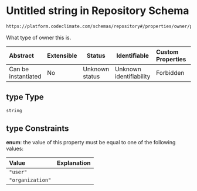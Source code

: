 # Untitled string in Repository Schema

```txt
https://platform.codeclimate.com/schemas/repository#/properties/owner/properties/type
```

What type of owner this is.


| Abstract            | Extensible | Status         | Identifiable            | Custom Properties | Additional Properties | Access Restrictions | Defined In                                                                                   |
| :------------------ | ---------- | -------------- | ----------------------- | :---------------- | --------------------- | ------------------- | -------------------------------------------------------------------------------------------- |
| Can be instantiated | No         | Unknown status | Unknown identifiability | Forbidden         | Allowed               | none                | [Repository.schema.json\*](../../spec/schemas/Repository.schema.json "open original schema") |

## type Type

`string`

## type Constraints

**enum**: the value of this property must be equal to one of the following values:

| Value            | Explanation |
| :--------------- | ----------- |
| `"user"`         |             |
| `"organization"` |             |
